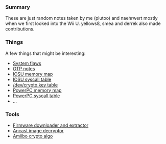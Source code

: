 ### Summary

These are just random notes taken by me (plutoo) and naehrwert mostly when we
first looked into the Wii U. yellows8, smea and derrek also made contributions.

### Things

A few things that might be interesting:

* [System flaws](notes/system_flaws.txt)
* [OTP notes](notes/io/otp.txt)
* [IOSU memory map](notes/arm_memorymaps/virt_phys.txt)
* [IOSU syscall table](notes/arm_kernel/syscalls.txt)
* [/dev/crypto key table](notes/arm_ios/dev_crypto.txt)
* [PowerPC memory map](notes/ppc_kernel/memory_maps.txt)
* [PowerPC syscall table](notes/ppc_kernel/syscalls.txt)
* ...

### Tools

* [Firmware downloader and extractor](dld.py)
* [Ancast image decryptor](dec_ancast.py)
* [Amiibo crypto algo](amiibo_crypto.c)
